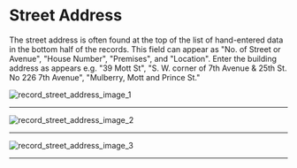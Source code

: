 # Street Address

The street address is often found at the top of the list of hand-entered data in the bottom half of the records. This field can appear as "No. of Street or Avenue", "House Number", "Premises", and "Location". Enter the building address as appears e.g. "39 Mott St", "S. W. corner of 7th Avenue & 25th St. No 226 7th Avenue", "Mulberry, Mott and Prince St."

![record_street_address_image_1](/assets/emigrant/street_address_1.png)  
***
![record_street_address_image_2](/assets/emigrant/street_address_2.png)  
***
![record_street_address_image_3](/assets/emigrant/street_address_3.png)  
***
